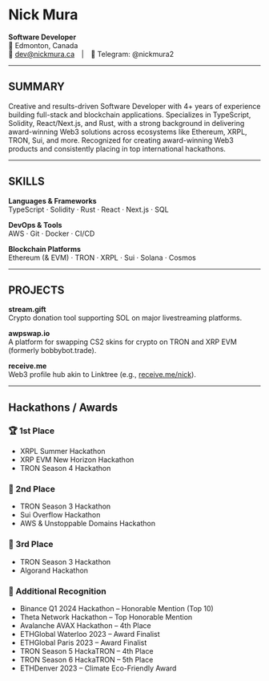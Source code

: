 # Nick Mura  
**Software Developer**  
📍 Edmonton, Canada  
📧 dev@nickmura.ca | 💬 Telegram: @nickmura2  

---

## SUMMARY  
Creative and results-driven Software Developer with 4+ years of experience building full-stack and blockchain applications. Specializes in TypeScript, Solidity, React/Next.js, and Rust, with a strong background in delivering award-winning Web3 solutions across ecosystems like Ethereum, XRPL, TRON, Sui, and more. Recognized for creating award-winning Web3 products and consistently placing in top international hackathons.

---

## SKILLS  

**Languages & Frameworks**  
TypeScript · Solidity · Rust · React · Next.js · SQL  

**DevOps & Tools**  
AWS · Git · Docker · CI/CD  

**Blockchain Platforms**  
Ethereum (& EVM) · TRON · XRPL · Sui ·  Solana · Cosmos 

---

## PROJECTS  

**stream.gift**  
Crypto donation tool supporting SOL on major livestreaming platforms.

**awpswap.io**  
A platform for swapping CS2 skins for crypto on TRON and XRP EVM (formerly bobbybot.trade).

**receive.me**  
Web3 profile hub akin to Linktree (e.g., [receive.me/nick](https://receive.me/nick)).

---

## Hackathons / Awards 

### 🏆 1st Place  
- XRPL Summer Hackathon  
- XRP EVM New Horizon Hackathon  
- TRON Season 4 Hackathon  

### 🥈 2nd Place  
- TRON Season 3 Hackathon  
- Sui Overflow Hackathon  
- AWS & Unstoppable Domains Hackathon  

### 🥉 3rd Place  
- TRON Season 3 Hackathon  
- Algorand Hackathon

### 🏅 Additional Recognition  
- Binance Q1 2024 Hackathon – Honorable Mention (Top 10)  
- Theta Network Hackathon – Top Honorable Mention 
- Avalanche AVAX Hackathon – 4th Place  
- ETHGlobal Waterloo 2023 – Award Finalist  
- ETHGlobal Paris 2023 – Award Finalist  
- TRON Season 5 HackaTRON – 4th Place  
- TRON Season 6 HackaTRON – 5th Place  
- ETHDenver 2023 – Climate Eco-Friendly Award  
